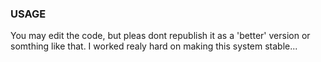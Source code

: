 ### USAGE ###

You may edit the code, but pleas dont republish it as a 'better' version or somthing like that.
I worked realy hard on making this system stable...

